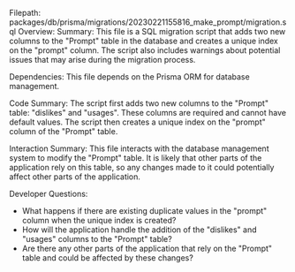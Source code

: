 Filepath: packages/db/prisma/migrations/20230221155816_make_prompt/migration.sql
Overview: Summary:
This file is a SQL migration script that adds two new columns to the "Prompt" table in the database and creates a unique index on the "prompt" column. The script also includes warnings about potential issues that may arise during the migration process.

Dependencies:
This file depends on the Prisma ORM for database management.

Code Summary:
The script first adds two new columns to the "Prompt" table: "dislikes" and "usages". These columns are required and cannot have default values. The script then creates a unique index on the "prompt" column of the "Prompt" table.

Interaction Summary:
This file interacts with the database management system to modify the "Prompt" table. It is likely that other parts of the application rely on this table, so any changes made to it could potentially affect other parts of the application.

Developer Questions:
- What happens if there are existing duplicate values in the "prompt" column when the unique index is created?
- How will the application handle the addition of the "dislikes" and "usages" columns to the "Prompt" table?
- Are there any other parts of the application that rely on the "Prompt" table and could be affected by these changes?

